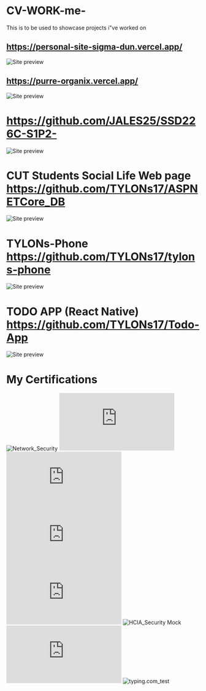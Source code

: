 # CV-WORK-me-
This is to be used to showcase projects i"ve worked on

## https://personal-site-sigma-dun.vercel.app/ 
![Site preview](https://github.com/JALES25/TYLONs17/blob/main/public/images/Site%20concept%202024-01-25%2015-03-39.png)


## https://purre-organix.vercel.app/
![Site preview](https://github.com/TYLONs17/Purre-Organix/blob/main/public/site/dark-home.png)


# https://github.com/JALES25/SSD226C-S1P2- 
![Site preview](https://github.com/JALES25/SSD226C-S1P2-/assets/137805956/4ddac4d2-ba90-4302-9ead-1d1928a72524)

# CUT Students Social Life Web page https://github.com/TYLONs17/ASPNETCore_DB
![Site preview](https://github.com/TYLONs17/ASPNETCore_DB/blob/master/wwwroot/assets/homepage.png)

# TYLONs-Phone https://github.com/TYLONs17/tylons-phone
![Site preview](https://github.com/TYLONs17/tylons-phone/blob/main/public/screenshots/image1.png)

# TODO APP (React Native) https://github.com/TYLONs17/Todo-App
![Site preview](https://github.com/TYLONs17/Todo-App/blob/main/assets/screenshots/Screenshot_2024-07-12_Hero.png)

#
#


# My Certifications
![Network_Security](https://github.com/JALES25/CV-WORK-me-/blob/main/assets/Network%20Security%20Cert.png)
![Network_Defense](https://github.com/JALES25/CV-WORK-me-/blob/main/assets/NetworkDefenseUpdate20250330-27-y2o3bn.pdf)
![Endpoint_Security](https://github.com/JALES25/CV-WORK-me-/blob/main/assets/EndpointSecurityUpdate20250325-26-2muh5t.pdf)
![Cyber_Threat_Management](https://github.com/JALES25/CV-WORK-me-/blob/main/assets/CyberThreatManagementUpdate20250330-27-650kiq.pdf)
![Network_Security](https://github.com/JALES25/CV-WORK-me-/blob/main/assets/Network%20Security_certificate_221004954-stud-cut-ac-za_3f5b26a7-4b99-4e31-b7f8-5433be878bf4.pdf)
![HCIA_Security Mock](https://github.com/JALES25/CV-WORK-me-/blob/main/assets/HCIA%20Security%20mock%20exam%20cert.jpg)
![ISC2_CC](https://github.com/JALES25/CV-WORK-me-/blob/main/assets/cc%20%20Pre-asses-%20Obrizum.pdf)
![typing.com_test](https://github.com/JALES25/CV-WORK-me-/blob/main/assets/Screenshot%202025-06-12%20152957.png) 
